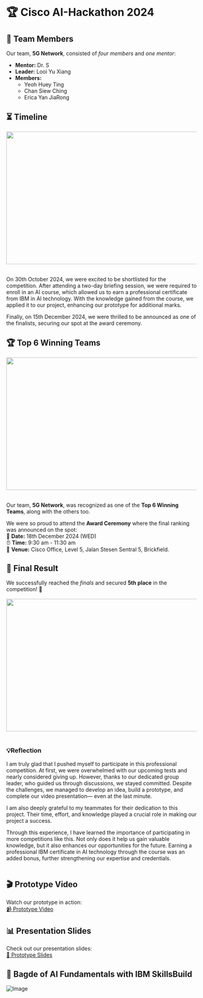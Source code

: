 # 🏆 Cisco AI-Hackathon 2024

## 👥 Team Members  
Our team, **5G Network**, consisted of *four members* and *one mentor*:  
- **Mentor:** Dr. S
- **Leader:** Looi Yu Xiang  
- **Members:**  
  - Yeoh Huey Ting  
  - Chan Siew Ching  
  - Erica Yan JiaRong  

## ⏳ Timeline  

<img src = "https://github.com/user-attachments/assets/98fb9287-f2ab-49c9-9968-a6fcd88b76be" width="700" height="350"/><br><br>

On 30th October 2024, we were excited to be shortlisted for the competition. After attending a two-day briefing session, we were required to enroll in an AI course, which allowed us to earn a professional certificate from IBM in AI technology. With the knowledge gained from the course, we applied it to our project, enhancing our prototype for additional marks.

Finally, on 15th December 2024, we were thrilled to be announced as one of the finalists, securing our spot at the award ceremony. 

## 🏆 Top 6 Winning Teams  

<img src = "https://github.com/user-attachments/assets/a689f69e-4275-41b6-87c1-2258995ff17c" width="700" height="350"/><br><br>

Our team, **5G Network**, was recognized as one of the **Top 6 Winning Teams**, along with the others too.

We were so proud to attend the **Award Ceremony** where the final ranking was announced on the spot:<br>
📅 **Date:** 18th December 2024  (WED) <br>
⏰ **Time:** 9:30 am - 11:30 am  <br>
📍 **Venue:** Cisco Office, Level 5, Jalan Stesen Sentral 5, Brickfield.  

## 🎯 Final Result  
We successfully reached the *finals* and secured **5th place** in the competition! 🎉<br><br>
<img src = "https://github.com/user-attachments/assets/20de9e8b-4a7f-4de3-a14f-59ede8b01735" width="600" height="350"/><br><br>

<h3>💡Reflection</h3>
I am truly glad that I pushed myself to participate in this professional competition. At first, we were overwhelmed with our upcoming tests and nearly considered giving up. However, thanks to our dedicated group leader, who guided us through discussions, we stayed committed. Despite the challenges, we managed to develop an idea, build a prototype, and complete our video presentation— even at the last minute.

I am also deeply grateful to my teammates for their dedication to this project. Their time, effort, and knowledge played a crucial role in making our project a success.

Through this experience, I have learned the importance of participating in more competitions like this. Not only does it help us gain valuable knowledge, but it also enhances our opportunities for the future. Earning a professional IBM certificate in AI technology through the course was an added bonus, further strengthening our expertise and credentials.<br><br>

## 🎬 Prototype Video  
Watch our prototype in action:  
[📹 Prototype Video](https://drive.google.com/file/d/1rJwRmd-S12FlYr66mLbdIGeu9D7CKlm4/view?usp=sharing)  

## 📊 Presentation Slides  
Check out our presentation slides:  
[📄 Prototype Slides](https://drive.google.com/file/d/1332YXLXVPbEiCPE6XSVEQuBusnfpqO6g/view?usp=drive_link)

## 📜 Bagde of AI Fundamentals with IBM SkillsBuild
![Image](https://github.com/user-attachments/assets/eeaa7eb0-29a4-413e-b178-04db651d6343)
